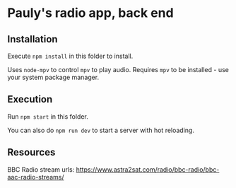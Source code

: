 # Pauly's radio app, back end

## Installation

Execute `npm install` in this folder to install.

Uses `node-mpv` to control `mpv` to play audio. Requires `mpv` to be installed -
use your system package manager.

## Execution

Run `npm start` in this folder.

You can also do `npm run dev` to start a server with hot reloading.

## Resources

BBC Radio stream urls: https://www.astra2sat.com/radio/bbc-radio/bbc-aac-radio-streams/
